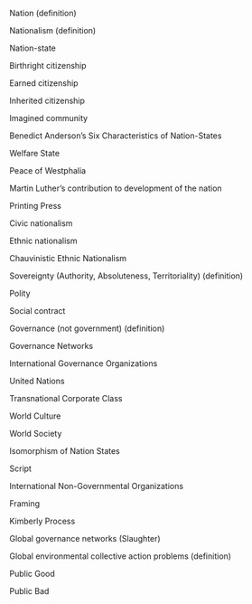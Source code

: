 Nation (definition)

Nationalism (definition)

Nation-state

Birthright citizenship

Earned citizenship

Inherited citizenship

Imagined community

Benedict Anderson’s Six Characteristics of Nation-States

Welfare State

Peace of Westphalia

Martin Luther’s contribution to development of the nation

Printing Press

Civic nationalism

Ethnic nationalism

Chauvinistic Ethnic Nationalism

Sovereignty (Authority, Absoluteness, Territoriality) (definition)

Polity

Social contract

Governance (not government) (definition)

Governance Networks

International Governance Organizations

United Nations

Transnational Corporate Class

World Culture

World Society

Isomorphism of Nation States

Script

International Non-Governmental Organizations

Framing

Kimberly Process

Global governance networks (Slaughter)

Global environmental collective action problems (definition)

Public Good

Public Bad